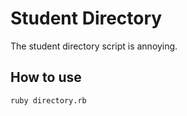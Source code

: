 Student Directory
==================

The student directory script is annoying.

How to use
-------------

```shell
ruby directory.rb
```